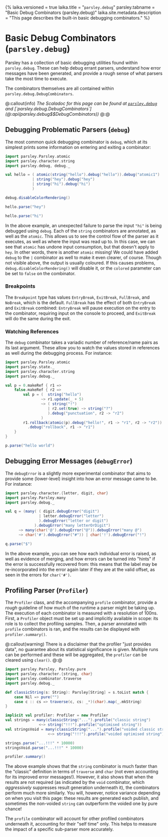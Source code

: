 {%
laika.versioned = true
laika.title = "`parsley.debug`"
parsley.tabname = "Basic Debug Combinators (parsley.debug)"
laika.site.metadata.description = "This page describes the built-in basic debugging combinators."
%}
# Basic Debug Combinators (`parsley.debug`)
Parsley has a collection of basic debugging utilities found within `parsley.debug`. These can help
debug errant parsers, understand how error messages have been generated, and provide a rough sense
of what parsers take the most time to execute.

The combinators themselves are all contained within `parsley.debug.DebugCombinators`.

@:callout(info)
*The Scaladoc for this page can be found at [`parsley.debug`](@:api(parsley.debug$)) and [`parsley.debug.DebugCombinators`](@:api(parsley.debug$$DebugCombinators))*
@:@

## Debugging Problematic Parsers (`debug`)
The most common quick debugging combinator is `debug`, which at its simplest prints some information
on entering and exiting a combinator:

```scala mdoc:to-string
import parsley.Parsley.atomic
import parsley.character.string
import parsley.debug, debug._

val hello = ( atomic(string("hello").debug("hello")).debug("atomic1")
            | string("hey").debug("hey")
            | string("hi").debug("hi")
            )

debug.disableColorRendering()

hello.parse("hey")

hello.parse("hi")
```

In the above example, an unexpected failure to parse the input `"hi"` is being debugged using
`debug`. Each of the `string` combinators are annotated, as well as the `atomic`. This allows
us to see the control flow of the parser as it executes, as well as where the input was read up to.
In this case, we can see that `atomic` has undone input consumption, but that doesn't apply to `hey`.
In other words, there is another `atomic` missing! We could have added `debug` to the `|` combinator
as well to make it even clearer, of course. Though not visible above, the output is usually coloured.
If this causes problems, `debug.disableColorRendering()` will disable it, or the `colored` parameter
can be set to `false` on the combinator.

### Breakpoints
The `Breakpoint` type has values `EntryBreak`, `ExitBreak`, `FullBreak`, and `NoBreak`, which is the
default. `FullBreak` has the effect of both `EntryBreak` and `ExitBreak` combined: `EntryBreak` will
pause execution on the entry to the combinator, requiring input on the console to proceed, and `ExitBreak`
will do the same during the exit.

### Watching References
The `debug` combinator takes a variadic number of reference/name pairs as its last argument. These
allow you to watch the values stored in references as well during the debugging process. For instance:

```scala mdoc:to-string
import parsley.Parsley.atomic
import parsley.state._
import parsley.character.string
import parsley.debug._

val p = 0.makeRef { r1 =>
    false.makeRef { r2 =>
        val p = (  string("hello")
                ~> r1.update(_ + 5)
                ~> ( string("!")
                   | r2.set(true) ~> string("?")
                   ).debug("punctuation", r2 -> "r2")
                )
        r1.rollback(atomic(p).debug("hello!", r1 -> "r1", r2 -> "r2"))
          .debug("rollback", r1 -> "r1")
    }
}

p.parse("hello world")
```

## Debugging Error Messages (`debugError`)
The `debugError` is a slightly more experimental combinator that aims to provide some (lower-level)
insight into how an error message came to be. For instance:

```scala mdoc:to-string
import parsley.character.{letter, digit, char}
import parsley.Parsley.many
import parsley.debug._

val q = (many( ( digit.debugError("digit")
               | letter.debugError("letter")
               ).debugError("letter or digit")
             ).debugError("many letterOrDigit")
      ~> many(char('@').debugError("@")).debugError("many @")
      ~> char('#').debugError("#")) | char('!').debugError("!")

q.parse("$")
```

In the above example, you can see how each individual error is raised, as well as evidence of merging,
and how errors can be turned into "hints" if the error is successfully recovered from: this means
that the label may be re-incorporated into the error again later if they are at the valid offset,
as seen in the errors for `char('#')`.

## Profiling Parser (`Profiler`)
The `Profiler` class, and the accompanying `profile` combinator, provide a *rough* guideline of how
much of the runtime a parser might be taking up. The execution of each combinator is measured with
a resolution of 100ns. First, a `Profiler` object must be set up and implicitly available in scope:
its role is to collect the profiling samples. Then, a parser annotated with `profile` combinators
is ran, and the results can be displayed with `profiler.summary()`.

@:callout(warning)
There is a disclaimer that the profiler "just provides data", no guarantee about its statistical
significance is given. Multiple runs can be performed and these will be aggregated, the `profiler`
can be cleared using `clear()`.
@:@

```scala mdoc:height=0
import parsley.Parsley, Parsley.pure
import parsley.character.{string, char}
import parsley.combinator.traverse
import parsley.debug._

def classicString(s: String): Parsley[String] = s.toList match {
    case Nil => pure("")
    case c :: cs => traverse(c, cs: _*)(char).map(_.mkString)
}

implicit val profiler: Profiler = new Profiler
val strings = many(classicString("...").profile("classic string")
               <~> string("!!!").profile("optimised string"))
val stringsVoid = many(classicString("...").profile("voided classic string")
                   <~> string("!!!").profile("voided optimised string")).void

strings.parse("...!!!" * 10000)
stringsVoid.parse("...!!!" * 10000)

profiler.summary()
```

The above example shows that the `string` combinator is much faster than the "classic" definition
in terms of `traverse` and `char` (not even accounting for its improved error messages!). However,
it also shows that when the results are not required (as indicated by the `void` combinator, which
_aggressively_ suppresses result generation underneath it), the combinators perform much more similarly.
You will, however, notice variance depending on when you visit this page: these results are generated
each publish, and sometimes the non-voided `string` can outperform the voided one by pure chance!

The `profile` combinator will account for other profiled combinators underneath it, accounting for
their "self time" only. This helps to measure the impact of a specific sub-parser more accurately.

